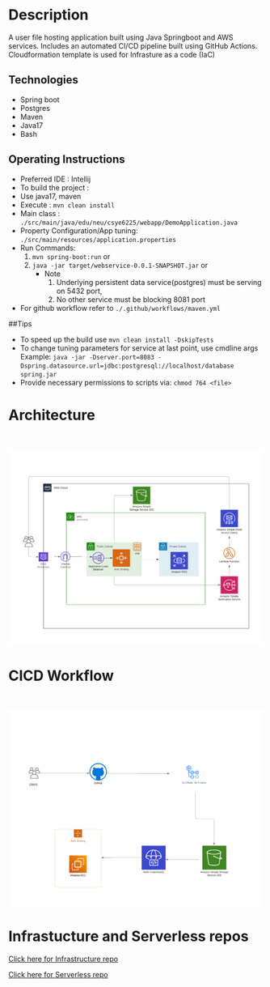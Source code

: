 # Description
A user file hosting application built using Java Springboot and AWS services. Includes an automated CI/CD pipeline built using GitHub Actions. Cloudformation template is used for Infrasture as a code (IaC)

## Technologies

- Spring boot
- Postgres
- Maven
- Java17
- Bash

## Operating Instructions

- Preferred IDE : Intellij
- To build the project : 
- Use java17, maven
- Execute : `mvn clean install`
- Main class : `./src/main/java/edu/neu/csye6225/webapp/DemoApplication.java`
- Property Configuration/App tuning: `./src/main/resources/application.properties`
- Run Commands:
    1. `mvn spring-boot:run` or
    2. `java -jar target/webservice-0.0.1-SNAPSHOT.jar` or
       - Note 
           1. Underlying persistent data service(postgres) must be serving on 5432 port,
           2. No other service must be blocking 8081 port
- For github workflow refer to `./.github/workflows/maven.yml`

##Tips
- To speed up the build use `mvn clean install -DskipTests`
- To change tuning parameters for service at last point, use cmdline args
    Example: `java -jar -Dserver.port=8083 -Dspring.datasource.url=jdbc:postgresql://localhost/database spring.jar`
- Provide necessary permissions to scripts via: `chmod 764 <file>`

# Architecture

<br/>

![image](https://github.com/SaiChandGhanta/1-user-file-hosting-webapp/blob/main/user%20files%20hosting.png)
<br/>

# CICD Workflow

<br/>

![image](https://github.com/SaiChandGhanta/1-user-file-hosting-webapp/blob/main/CICD.png)
<br/>

# Infrastucture and Serverless repos

[Click here for Infrastructure repo](https://github.com/SaiChandGhanta/2-user-file-hosting-infrastructure)

[Click here for Serverless repo](https://github.com/SaiChandGhanta/3-user-file-hosting-serverless)





